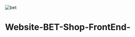 ![bet](https://user-images.githubusercontent.com/88587107/128604846-1098ce6a-4dfd-4758-acf5-90df428fb31c.PNG)
# Website-BET-Shop-FrontEnd-
